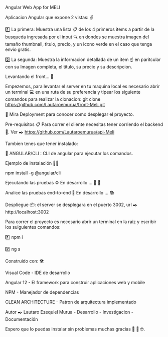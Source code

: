 Angular Web App for MELI

Aplicacion Angular que expone 2 vistas: ✌️

1️⃣ La primera: Muestra una lista 📋 de los 4 primeros items a partir de la busqueda ingresada por el input 🔍 en dondes se muestra imagen del tamaño thumbnail, titulo, precio, y un icono verde en el caso que tenga envio gratis.

2️⃣ La segunda: Muestra la informacion  detallada de un item ☝️ en paritcular con su Imagen completa, el titulo, su precio y su descripcion. 

Levantando el front... 🚀

Empezemos, para levantar el server en tu maquina local es necesario abrir un terminal 💻 en una ruta de su preferencia y tipear los siguiente comandos para realizar la clonacion: 
git clone https://github.com/Lautaroemurua/front-Meli.git

👀 Mira Deployment para conocer como desplegar el proyecto.

Pre-requisitos 📋 Para correr el cliente necesitas tener corriendo el backend 🚀. Ver ✒️ https://github.com/Lautaroemurua/api-Meli

Tambien tenes que tener instalado:

🔴 ANGULAR/CLI : CLI de angular para ejecutar los comandos.

Ejemplo de instalación 🔩🔧

npm install -g @angular/cli

Ejecutando las pruebas ⚙️ En desarrollo ... 🔧 🔩

Analice las pruebas end-to-end 🔩 En desarrollo ... 📚

Despliegue 📦: el server se desplegara en el puerto 3002, url ✒️ http://localhost:3002

Para correr el proyecto es necesario abrir un terminal en la raiz y escribir los suiguientes comandos:

:one: npm i

:two: ng s


Construido con: 🛠️

Visual Code - IDE de desarrollo

Angular 12 - El framework para construir aplicaciones web y mobile

NPM - Manejador de dependencias 

CLEAN ARCHITECTURE - Patron de arquitectura implementado 


Autor ✒️ Lautaro Ezequiel Murua - Desarrollo - Investigacion  - Documentación

Espero que lo puedas instalar sin problemas muchas gracias 🎁 🍺 🤓.
